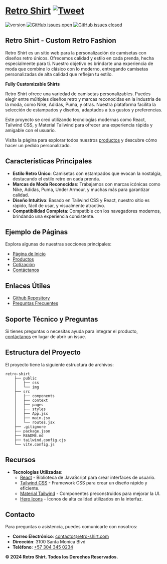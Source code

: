 
# [Retro Shirt](https://front-retro-shirt.vercel.app/inicio) [![Tweet](https://img.shields.io/twitter/url/http/shields.io.svg?style=social&logo=twitter)](https://twitter.com/intent/tweet?url=https://front-retro-shirt.vercel.app/inicio&text=Check%20out%20Retro%20Shirt!%20Custom%20retro%20designed%20shirts%20just%20for%20you.%20%23RetroShirt%20%23Fashion%20%23CustomDesign)

![version](https://img.shields.io/badge/version-1.0.0-blue.svg) [![GitHub issues open](https://img.shields.io/github/issues/retromania/retro-shirt.svg)](https://github.com/retromania/retro-shirt/issues?q=is%3Aopen+is%3Aissue) [![GitHub issues closed](https://img.shields.io/github/issues-closed-raw/retromania/retro-shirt.svg)](https://github.com/retromania/retro-shirt/issues?q=is%3Aissue+is%3Aclosed)

## Retro Shirt - Custom Retro Fashion

Retro Shirt es un sitio web para la personalización de camisetas con diseños retro únicos. Ofrecemos calidad y estilo en cada prenda, hecha especialmente para ti. Nuestro objetivo es brindarte una experiencia de moda que combine lo clásico con lo moderno, entregando camisetas personalizadas de alta calidad que reflejan tu estilo.

**Fully Customizable Shirts**

Retro Shirt ofrece una variedad de camisetas personalizables. Puedes elegir entre múltiples diseños retro y marcas reconocidas en la industria de la moda, como Nike, Adidas, Puma, y otras. Nuestra plataforma facilita la selección de estampados y diseños, adaptados a tus gustos y preferencias.

Este proyecto se creó utilizando tecnologías modernas como React, Tailwind CSS, y Material Tailwind para ofrecer una experiencia rápida y amigable con el usuario.

Visita la página para explorar todos nuestros [productos](https://front-retro-shirt.vercel.app/inicio#productos) y descubre cómo hacer un pedido personalizado.

## Características Principales

- **Estilo Retro Único**: Camisetas con estampados que evocan la nostalgia, destacando el estilo retro en cada prenda.
- **Marcas de Moda Reconocidas**: Trabajamos con marcas icónicas como Nike, Adidas, Puma, Under Armour, y muchas más para garantizar calidad.
- **Diseño Intuitivo**: Basado en Tailwind CSS y React, nuestro sitio es rápido, fácil de usar, y visualmente atractivo.
- **Compatibilidad Completa**: Compatible con los navegadores modernos, brindando una experiencia consistente.

## Ejemplo de Páginas

Explora algunas de nuestras secciones principales:

- [Página de Inicio](https://front-retro-shirt.vercel.app/inicio)
- [Productos](https://front-retro-shirt.vercel.app/inicio#productos)
- [Cotización](https://front-retro-shirt.vercel.app/inicio#cotizacion)
- [Contáctanos](https://front-retro-shirt.vercel.app/inicio#contacto)

## Enlaces Útiles

- [Github Repository](https://github.com/retromania/retro-shirt)
- [Preguntas Frecuentes](https://front-retro-shirt.vercel.app/inicio#faq)

## Soporte Técnico y Preguntas

Si tienes preguntas o necesitas ayuda para integrar el producto, [contáctanos](mailto:contacto@retro-shirt.com) en lugar de abrir un issue.

## Estructura del Proyecto

El proyecto tiene la siguiente estructura de archivos:

```
retro-shirt
    ├── public
    │   ├── css
    │   └── img
    ├── src
    │   ├── components
    │   ├── context
    │   ├── pages
    │   ├── styles
    │   ├── App.jsx
    │   ├── main.jsx
    │   └── routes.jsx
    ├── .gitignore
    ├── package.json
    ├── README.md
    ├── tailwind.config.cjs
    └── vite.config.js
```

## Recursos

- **Tecnologías Utilizadas**:
  - [React](https://reactjs.org/) - Biblioteca de JavaScript para crear interfaces de usuario.
  - [Tailwind CSS](https://tailwindcss.com/) - Framework CSS para crear un diseño rápido y eficiente.
  - [Material Tailwind](https://material-tailwind.com/) - Componentes preconstruidos para mejorar la UI.
  - [Hero Icons](https://heroicons.com/) - Íconos de alta calidad utilizados en la interfaz.

## Contacto

Para preguntas o asistencia, puedes comunicarte con nosotros:

- **Correo Electrónico**: [contacto@retro-shirt.com](mailto:contacto@retro-shirt.com)
- **Dirección**: 3100 Santa Monica Blvd
- **Teléfono**: [+57 304 345 0234](tel:+573043450234)

**© 2024 Retro Shirt. Todos los Derechos Reservados.**
